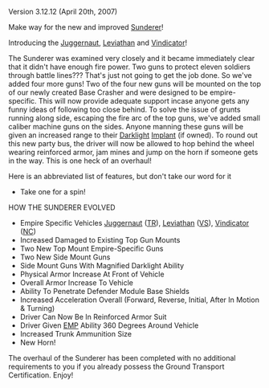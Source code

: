 Version 3.12.12 (April 20th, 2007)

Make way for the new and improved [Sunderer](../vehicles/Sunderer.md)!

Introducing the [Juggernaut](../vehicles/Juggernaut.md),
[Leviathan](../vehicles/Leviathan.md) and
[Vindicator](../vehicles/Vindicator.md)!

The Sunderer was examined very closely and it became immediately clear that it
didn't have enough fire power. Two guns to protect eleven soldiers through
battle lines??? That's just not going to get the job done. So we've added four
more guns! Two of the four new guns will be mounted on the top of our newly
created Base Crasher and were designed to be empire-specific. This will now
provide adequate support incase anyone gets any funny ideas of following too
close behind. To solve the issue of grunts running along side, escaping the fire
arc of the top guns, we've added small caliber machine guns on the sides. Anyone
manning these guns will be given an increased range to their
[Darklight](../implants/Darklight_Vision.md) [Implant](../implants/index.md) (if
owned). To round out this new party bus, the driver will now be allowed to hop
behind the wheel wearing reinforced armor, jam mines and jump on the horn if
someone gets in the way. This is one heck of an overhaul!

Here is an abbreviated list of features, but don't take our word for it

- Take one for a spin!

HOW THE SUNDERER EVOLVED

- Empire Specific Vehicles [Juggernaut](../vehicles/Juggernaut.md)
  ([TR](../factions/Terran_Republic.md)), [Leviathan](../vehicles/Leviathan.md)
  ([VS](../factions/Vanu_Sovereignty.md)), [Vindicator](../vehicles/Vindicator.md)
  ([NC](../factions/New_Conglomerate.md))
- Increased Damaged to Existing Top Gun Mounts
- Two New Top Mount Empire-Specific Guns
- Two New Side Mount Guns
- Side Mount Guns With Magnified Darklight Ability
- Physical Armor Increase At Front of Vehicle
- Overall Armor Increase To Vehicle
- Ability To Penetrate Defender Module Base Shields
- Increased Acceleration Overall (Forward, Reverse, Initial, After In Motion &
  Turning)
- Driver Can Now Be In Reinforced Armor Suit
- Driver Given [EMP](../terminology/EMP.md) Ability 360 Degrees Around Vehicle
- Increased Trunk Ammunition Size
- New Horn!

The overhaul of the Sunderer has been completed with no additional requirements
to you if you already possess the Ground Transport Certification. Enjoy!
